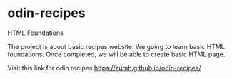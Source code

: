 # odin-recipes
HTML Foundations

The project is about basic recipes website.
We going to learn basic HTML foundations. 
Once completed, we will be able to create basic HTML page.

Visit this link for odin recipes
https://zumh.github.io/odin-recipes/